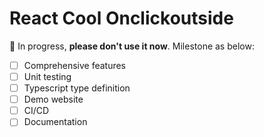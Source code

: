 # React Cool Onclickoutside

🚧 In progress, **please don't use it now**. Milestone as below:

- [ ] Comprehensive features
- [ ] Unit testing
- [ ] Typescript type definition
- [ ] Demo website
- [ ] CI/CD
- [ ] Documentation
